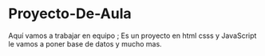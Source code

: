 # Proyecto-De-Aula
Aquí vamos a trabajar en equipo ; Es un proyecto en html csss y JavaScript le vamos a poner base de datos y mucho mas.
